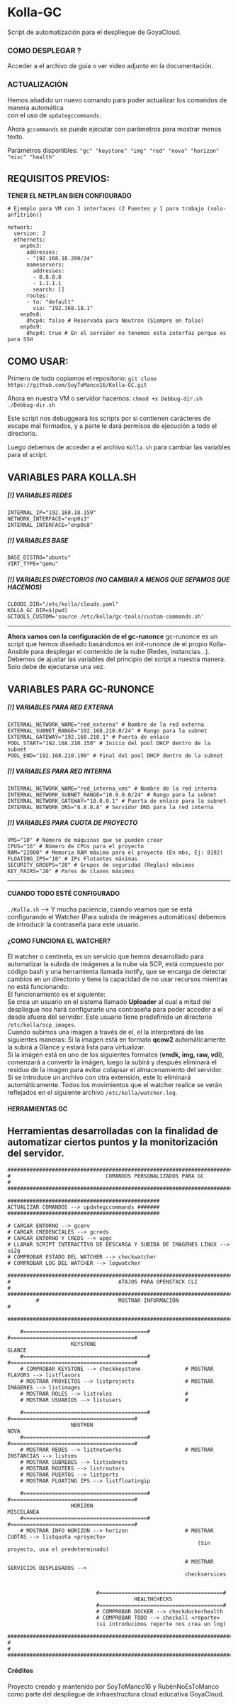 # Kolla-GC
Script de automatización para el despliegue de GoyaCloud.

### COMO DESPLEGAR ?
Acceder a el archivo de guía o ver video adjunto en la documentación.

### ACTUALIZACIÓN
Hemos añadido un nuevo comando para poder actualizar los comandos de manera automática <br>
con el uso de `updategccommands`.

Ahora `gccommands` se puede ejecutar con parámetros para mostrar menos texto. <br>

Parámetros disponibles: `"gc" "keystone" "img" "red" "nova" "horizon" "misc" "health"`


## REQUISITOS PREVIOS:
**TENER EL NETPLAN BIEN CONFIGURADO**

```shell
# Ejemplo para VM con 3 interfaces (2 Puentes y 1 para trabajo (solo-anfitrión)) 

network:
  version: 2
  ethernets:
    enp0s3:
      addresses:
      - "192.168.18.200/24"
      nameservers:
        addresses:
        - 8.8.8.8
        - 1.1.1.1
        search: []
      routes:
      - to: "default"
        via: "192.168.18.1"
    enp0s8:
      dhcp4: false # Reservada para Neutron (Siempre en false)
    enp0s9:
      dhcp4: true # En el servidor no tenemos esta interfaz porque es para SSH

```


## COMO USAR:
Primero de todo copiamos el repositorio:
`git clone https://github.com/SoyToManco16/Kolla-GC.git`

Ahora en nuestra VM o servidor hacemos:
`chmod +x Debbug-dir.sh`
`./Debbug-dir.sh`

Este script nos debuggeará los scripts por si contienen carácteres de escape 
mal formados, y a parte le dará permisos de ejecución a todo el directorio.

Luego debemos de acceder a el archivo `Kolla.sh` para cambiar las variables
para el script.

**VARIABLES PARA KOLLA.SH**
---
##### [!] VARIABLES REDES
```shell
INTERNAL_IP="192.168.18.159"
NETWORK_INTERFACE="enp0s3"
INTERNAL_INTERFACE="enp0s8"
```

##### [!] VARIABLES BASE
```shell
BASE_DISTRO="ubuntu"
VIRT_TYPE="qemu"
```

##### [!] VARIABLES DIRECTORIOS (NO CAMBIAR A MENOS QUE SEPAMOS QUE HACEMOS)
```shell
CLOUDS_DIR="/etc/kolla/clouds.yaml" 
KOLLA_GC_DIR=$(pwd)
GCTOOLS_CUSTOM='source /etc/kolla/gc-tools/custom-commands.sh'
```
---

**Ahora vamos con la configuración de el gc-runonce**
gc-runonce es un script que hemos diseñado basándonos en init-runonce de el propio Kolla-Ansible para desplegar el contenido de la nube (Redes, instancias...).
Debemos de ajustar las variables del principio del script a nuestra manera.
Solo debe de ejecutarse una vez.

**VARIABLES PARA GC-RUNONCE**
---
##### [!] VARIABLES PARA RED EXTERNA

```shell
EXTERNAL_NETWORK_NAME="red_externa" # Nombre de la red externa
EXTERNAL_SUBNET_RANGE="192.168.210.0/24" # Rango para la subnet
EXTERNAL_GATEWAY="192.168.210.1" # Puerta de enlace
POOL_START="192.168.210.150" # Inicio del pool DHCP dentro de la subnet
POOL_END="192.168.210.199" # Final del pool DHCP dentro de la subnet
```

##### [!] VARIABLES PARA RED INTERNA
```shell
INTERNAL_NETWORK_NAME="red_interna_vms" # Nombre de la red interna
INTERNAL_NETWORK_SUBNET_RANGE="10.0.0.0/24" # Rango para la subnet
INTERNAL_NETWORK_GATEWAY="10.0.0.1" # Puerta de enlace para la subnet
INTERNAL_NETWORK_DNS="8.8.8.8" # Servidor DNS para la red interna
```

##### [!] VARIABLES PARA CUOTA DE PROYECTO
```shell
VMS="10" # Número de máquinas que se pueden crear 
CPUS="16" # Número de CPUs para el proyecto
RAM="22000" # Memoria RAM máxima para el proyecto (En mbs, Ej: 8192)
FLOATING_IPS="10" # IPs Flotantes máximas
SECURITY_GROUPS="20" # Grupos de seguridad (Reglas) máximas
KEY_PAIRS="20" # Pares de claves máximos
```
---
#### CUANDO TODO ESTÉ CONFIGURADO 
`./Kolla.sh` --> Y mucha paciencia, cuando veamos que se está configurando el Watcher (Para subida de imágenes automáticas) debemos de introducir la contraseña para este usuario.

#### ¿COMO FUNCIONA EL WATCHER?
El watcher o centinela, es un servicio que hemos desarrollado para automatizar la subida de imágenes a la nube via SCP, está compuesto por código bash y una herramienta llamada inotify, que se encarga de detectar cambios en un directorio y tiene la capacidad de no usar recursos mientras no está funcionando.<br>
El funcionamiento es el siguiente:<br>
Se crea un usuario en el sistema llamado **Uploader** al cual a mitad del despliegue nos hará configurarle una contraseña para poder acceder a el desde afuera del servidor.
Este usuario tiene predefinido un directorio `/etc/kolla/scp_images`. 
<br>
Cuando subimos una imagen a través de el, el la interpretará de las siguientes maneras:
Si la imagen está en formato **qcow2** automáticamente la subirá a Glance y estará lista para virtualizar.<br>
Si la imágen está en uno de los siguientes formatos (**vmdk, img, raw, vdi**), comenzará a convertir la imágen, luego la subirá y después eliminará el residuo de la imagen para evitar colapsar el almacenamiento del servidor.
<br>Si se introduce un archivo con otra extensión, este lo eliminará automáticamente.
Todos los movimientos que el watcher realice se verán reflejados en el siguiente archivo `/etc/kolla/watcher.log`.

#### HERRAMIENTAS GC
Herramientas desarrolladas con la finalidad de automatizar ciertos puntos y la monitorización del servidor.
---

```shell
#############################################################################################
#                              COMANDOS PERSONALIZADOS PARA GC                              #
#############################################################################################

################################################
ACTUALIZAR COMANDOS --> updategccommands #######
################################################

# CARGAR ENTORNO --> gcenv
# CARGAR CREDENCIALES --> gcreds
# CARGAR ENTORNO Y CREDS --> upgc
# LLAMAR SCRIPT INTERACTIVO DE DESCARGA Y SUBIDA DE IMÁGENES LINUX --> ui2g
# COMPROBAR ESTADO DEL WATCHER --> checkwatcher
# COMPROBAR LOG DEL WATCHER --> logwatcher

#############################################################################################
#                                  ATAJOS PARA OPENSTACK CLI                                #
#############################################################################################
         #                         MOSTRAR INFORMACIÓN                           #
         #########################################################################

    #=======================================#           #=======================================#
                    KEYSTONE                                            GLANCE
    #=======================================#           #=======================================#
    # COMPROBAR KEYSTONE --> checkkeystone              # MOSTRAR FLAVORS --> listflavors
    # MOSTRAR PROYECTOS --> listprojects                # MOSTRAR IMÁGENES --> listimages
    # MOSTRAR ROLES --> listroles                       #
    # MOSTRAR USUARIOS --> listusers                    #

    #=======================================#           #=======================================#
                    NEUTRON                                               NOVA
    #=======================================#           #=======================================#
    # MOSTRAR REDES --> listnetworks                    # MOSTRAR INSTANCIAS --> listvms
    # MOSTRAR SUBREDES --> listsubnets
    # MOSTRAR ROUTERS --> listrouters
    # MOSTRAR PUERTOS --> listports
    # MOSTRAR FLOATING IPS --> listfloatingip

    #=======================================#           #=======================================#
                    HORIZON                                            MISCELÁNEA
    #=======================================#           #=======================================#
    # MOSTRAR INFO HORIZON --> horizon                  # MOSTRAR CUOTAS --> listquota <proyecto>
                                                            (Sin proyecto, usa el predeterminado)

                                                        # MOSTRAR SERVICIOS DESPLEGADOS -->
                                                        checkservices


                            #=======================================#
                                        HEALTHCHECKS
                            #=======================================#
                            # COMPROBAR DOCKER --> checkdockerhealth
                            # COMPROBAR TODO --> checkall <reporte>
                            (si introducimos reporte nos crea un log)

#############################################################################################
#                                                                                           #
#############################################################################################
```

#### Créditos
Proyecto creado y mantenido por SoyToManco16 y RubénNoEsToManco como parte del despliegue de infraestructura cloud educativa GoyaCloud.
